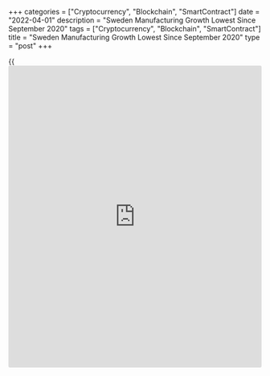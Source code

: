 +++
categories = ["Cryptocurrency", "Blockchain", "SmartContract"]
date = "2022-04-01"
description = "Sweden Manufacturing Growth Lowest Since September 2020"
tags = ["Cryptocurrency", "Blockchain", "SmartContract"]
title = "Sweden Manufacturing Growth Lowest Since September 2020"
type = "post"
+++

{{<iframe id="large-banner" src="https://www.bounty.group/#slide=5.0" width="100%" height="600" scrolling="no" style="border: 0px solid rgb(216, 221, 230); border-radius: 3px;">}}

Swedish manufacturing growth eased to the lowest since September 2020
amid uncertainty over the global outlook and the supply shock created by
the war in Ukraine, survey data from Swedbank and the logistics
association SILF showed on Friday.

The purchasing managers' index for the manufacturing sector fell to 57.3
in March from a revised 58.0 in February.

A PMI reading above 50 suggests growth in the manufacturing sector. This
was the lowest since September 2020, when the reading was 56.3.

Though the index remained at a higher level than its [historical](https://www.fintechee.com/services/historical-data-for-forex/) average,
the industrial [economy][1] is in a softer growth phase, Swedbank
analyst Jorgen Kennemar said.

"At the same time, uncertainty about the global economy and the risk of
renewed supply disruptions has increased in the wake of the war in
Ukraine and the Western sanctions against Russia, which probably
contributed to the lower production plans in March," Kennemar said.

Three out of the five sub-indexes declined in March. The largest
negative contribution came from order intake and employment, while the
biggest positive contribution came from rising delivery times and
falling purchasing inventories.

Production plans in the industry became less expensive in March.

Suppliers' raw material and intermediate goods increased to the seventh
highest level.

For comments and feedback [contact](https://www.playgroundfx.com/contact/): editorial@rtt[news](https://www.letsplayfx.com/blog/forex-news-website/).com

[Economic News][1]

 **What parts of the world are seeing the best (and worst) economic
performances lately? Click[here][2] to check out our [Econ Scorecard][2]
and find out! See up-to-the-moment [ranking](https://www.playgroundfx.com/blog/crypto-exchange-ranking/)s for the best and worst
performers in [GDP][3], [unemployment rate][4], [inflation][5] and much
more.**

   1. www.rtt[news](https://www.letsplayfx.com/blog/forex-news-website/).com/Content/EconomicNews.aspx
   2. www.rtt[news](https://www.letsplayfx.com/blog/forex-news-website/).com/economic-scorecard/world-rank/unemployment-rate/highest-performance.aspx
   3. www.rtt[news](https://www.letsplayfx.com/blog/forex-news-website/).com/economic-scorecard/world-rank/GDP/highest-performance.aspx
   4. www.rtt[news](https://www.letsplayfx.com/blog/forex-news-website/).com/economic-scorecard/world-rank/unemployment-rate/lowest-performance.aspx
   5. www.rtt[news](https://www.letsplayfx.com/blog/forex-news-website/).com/economic-scorecard/world-rank/CPI/highest-performance.aspx